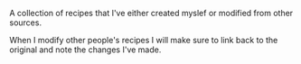 A collection of recipes that I've either created myslef or modified from other sources.

When I modify other people's recipes I will make sure to link back to the original and note the changes I've made.
